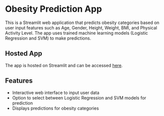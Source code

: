 # Obesity Prediction App

This is a Streamlit web application that predicts obesity categories based on user input features such as Age, Gender, Height, Weight, BMI, and Physical Activity Level. The app uses trained machine learning models (Logistic Regression and SVM) to make predictions.

## Hosted App

The app is hosted on Streamlit and can be accessed [here](https://obesity.streamlit.app).

## Features

- Interactive web interface to input user data
- Option to select between Logistic Regression and SVM models for prediction
- Displays predictions for obesity categories

